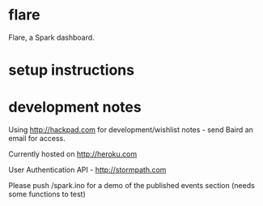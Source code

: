 # flare
Flare, a Spark dashboard.
# setup instructions

# development notes
Using http://hackpad.com for development/wishlist notes - send Baird an email for access.

Currently hosted on http://heroku.com

User Authentication API - http://stormpath.com

Please push /spark.ino for a demo of the published events section (needs some functions to test)
